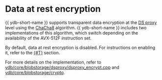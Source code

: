 # Data at rest encryption

{{ ydb-short-name }} supports transparent data encryption at the [DS proxy](../../concepts/glossary.md#ds-proxy) level using the [ChaCha8](https://cr.yp.to/chacha/chacha-20080128.pdf) algorithm. {{ ydb-short-name }} includes two implementations of this algorithm, which switch depending on the availability of the AVX-512F instruction set.

By default, data at rest encryption is disabled. For instructions on enabling it, refer to the [{#T}](../../deploy/configuration/config.md#domains-blob) section.

For more details on the implementation, refer to [ydb/core/blobstorage/dsproxy/dsproxy_encrypt.cpp](https://github.com/ydb-platform/ydb/blob/main/ydb/core/blobstorage/dsproxy/dsproxy_encrypt.cpp) and [ydb/core/blobstorage/crypto](https://github.com/ydb-platform/ydb/tree/main/ydb/core/blobstorage/crypto).
